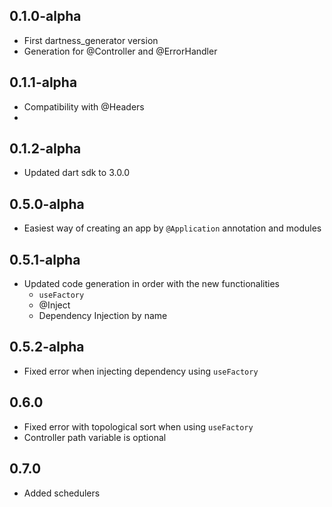 ## 0.1.0-alpha

- First dartness_generator version
- Generation for @Controller and @ErrorHandler

## 0.1.1-alpha

- Compatibility with @Headers
-

## 0.1.2-alpha

- Updated dart sdk to 3.0.0

## 0.5.0-alpha

- Easiest way of creating an app by `@Application` annotation and modules

## 0.5.1-alpha

- Updated code generation in order with the new functionalities
    - `useFactory`
    - @Inject
    - Dependency Injection by name

## 0.5.2-alpha

- Fixed error when injecting dependency using `useFactory`

## 0.6.0

- Fixed error with topological sort when using `useFactory`
- Controller path variable is optional

## 0.7.0

- Added schedulers